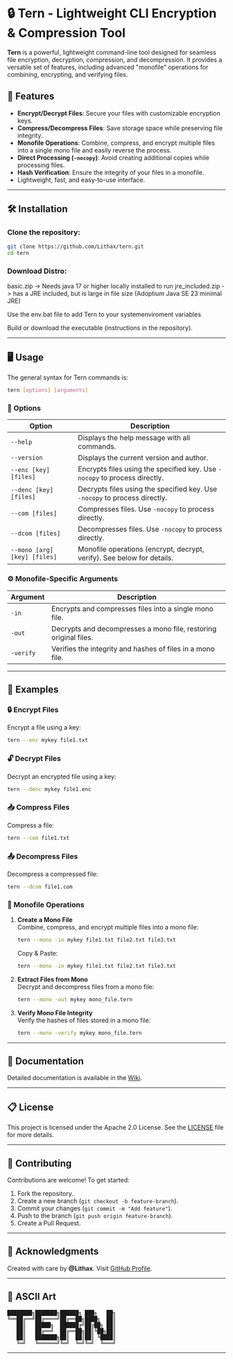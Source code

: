 # 🔒 Tern - Lightweight CLI Encryption & Compression Tool  

**Tern** is a powerful, lightweight command-line tool designed for seamless file encryption, decryption, compression, and decompression. It provides a versatile set of features, including advanced "monofile" operations for combining, encrypting, and verifying files.  

## 🎉 Features  

- **Encrypt/Decrypt Files**: Secure your files with customizable encryption keys.  
- **Compress/Decompress Files**: Save storage space while preserving file integrity.  
- **Monofile Operations**: Combine, compress, and encrypt multiple files into a single mono file and easily reverse the process.  
- **Direct Processing (`-nocopy`)**: Avoid creating additional copies while processing files.  
- **Hash Verification**: Ensure the integrity of your files in a monofile.  
- Lightweight, fast, and easy-to-use interface.  

---

## 🛠️ Installation  

### Clone the repository:  
```bash
git clone https://github.com/Lithax/tern.git
cd tern
```
### Download Distro:
basic.zip -> Needs java 17 or higher locally installed to run
jre_included.zip -> has a JRE included, but is large in file size (Adoptium Java SE 23 minimal JRE)

Use the env.bat file to add Tern to your systemenviroment variables

Build or download the executable (instructions in the repository).  

---

## 🖥️ Usage  

The general syntax for Tern commands is:  
```bash
tern [options] [arguments]
```  

### 🔧 Options  

| Option               | Description                                                                 |
|-----------------------|-----------------------------------------------------------------------------|
| `--help`             | Displays the help message with all commands.                               |
| `--version`          | Displays the current version and author.                                   |
| `--enc [key] [files]`| Encrypts files using the specified key. Use `-nocopy` to process directly.  |
| `--denc [key] [files]`| Decrypts files using the specified key. Use `-nocopy` to process directly. |
| `--com [files]`      | Compresses files. Use `-nocopy` to process directly.                       |
| `--dcom [files]`     | Decompresses files. Use `-nocopy` to process directly.                     |
| `--mono [arg] [key] [files]` | Monofile operations (encrypt, decrypt, verify). See below for details. |

### ⚙️ Monofile-Specific Arguments  

| Argument  | Description                                                                 |
|-----------|-----------------------------------------------------------------------------|
| `-in`     | Encrypts and compresses files into a single mono file.                      |
| `-out`    | Decrypts and decompresses a mono file, restoring original files.            |
| `-verify` | Verifies the integrity and hashes of files in a mono file.                  |

---

## 📝 Examples  

### 🔒 Encrypt Files  
Encrypt a file using a key:  
```bash
tern --enc mykey file1.txt
```  

### 🔓 Decrypt Files  
Decrypt an encrypted file using a key:  
```bash
tern --denc mykey file1.enc
```  

### 📥 Compress Files  
Compress a file:  
```bash
tern --com file1.txt
```  

### 📤 Decompress Files  
Decompress a compressed file:  
```bash
tern --dcom file1.com
```  

### 🧩 Monofile Operations  

1. **Create a Mono File**  
   Combine, compress, and encrypt multiple files into a mono file:  
   ```bash
   tern --mono -in mykey file1.txt file2.txt file3.txt
   ```  

   Copy & Paste:  
   ```bash
   tern --mono -in mykey file1.txt file2.txt file3.txt
   ```  

2. **Extract Files from Mono**  
   Decrypt and decompress files from a mono file:  
   ```bash
   tern --mono -out mykey mono_file.tern
   ```  

3. **Verify Mono File Integrity**  
   Verify the hashes of files stored in a mono file:  
   ```bash
   tern --mono -verify mykey mono_file.tern
   ```  

---

## 📖 Documentation  

Detailed documentation is available in the [Wiki](https://github.com/Lithax/tern/wiki).  

---

## 📋 License  

This project is licensed under the Apache 2.0 License. See the [LICENSE](LICENSE) file for more details.  

---

## 🚀 Contributing  

Contributions are welcome! To get started:  

1. Fork the repository.  
2. Create a new branch (`git checkout -b feature-branch`).  
3. Commit your changes (`git commit -m "Add feature"`).  
4. Push to the branch (`git push origin feature-branch`).  
5. Create a Pull Request.  

---

## 🖤 Acknowledgments  

Created with care by **@Lithax**. Visit [GitHub Profile](https://github.com/Lithax).  

---

## 🎨 ASCII Art  

```  
████████╗███████╗██████╗ ███╗   ██╗  
╚══██╔══╝██╔════╝██╔══██╗████╗  ██║  
   ██║   █████╗  ██████╔╝██╔██╗ ██║  
   ██║   ██╔══╝  ██╔══██╗██║╚██╗██║  
   ██║   ███████╗██║  ██║██║ ╚████║  
   ╚═╝   ╚══════╝╚═╝  ╚═╝╚═╝  ╚═══╝  
```  

---

